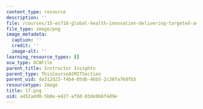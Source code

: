 ```yaml
---
content_type: resource
description: ''
file: /courses/15-es718-global-health-innovation-delivering-targeted-advice-to-an-organization-in-the-field-spring-2015/a452add05b8ee427af8d83de9b6f4d9e_17.png
file_type: image/png
image_metadata:
  caption: ''
  credit: ''
  image-alt: ''
learning_resource_types: []
ocw_type: OCWFile
parent_title: Instructor Insights
parent_type: ThisCourseAtMITSection
parent_uid: da312d23-f4b4-05db-46b5-2c38fa76dfb5
resourcetype: Image
title: 17.png
uid: a452add0-5b8e-e427-af8d-83de9b6f4d9e
---
```

